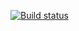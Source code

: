 [![Build status](https://ci.appveyor.com/api/projects/status/i4e0srnr7bg7nlxl?svg=true)](https://ci.appveyor.com/project/Rina043/task-auto1-2-3)
